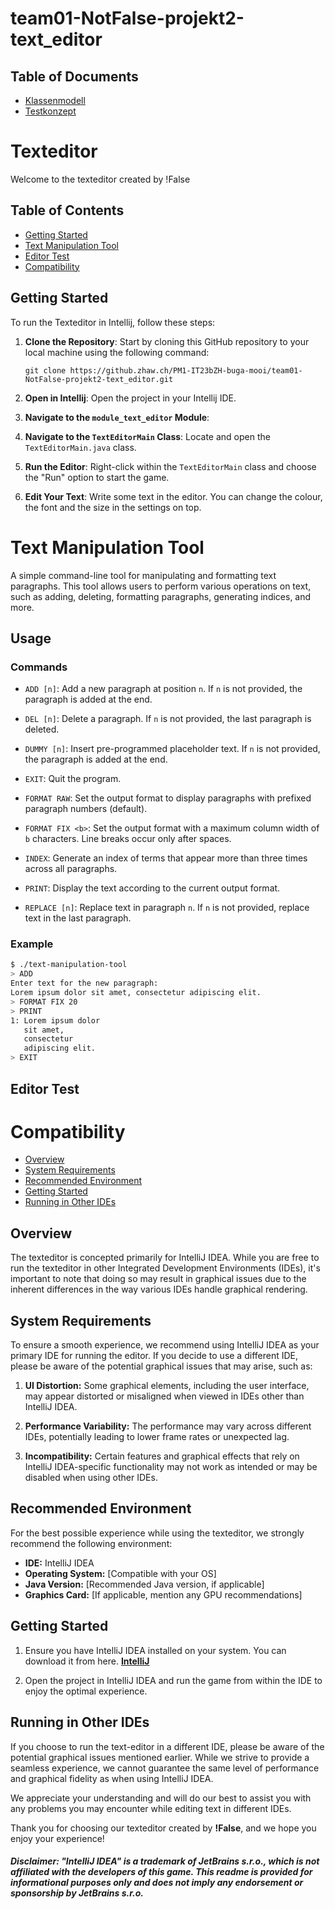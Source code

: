 # team01-NotFalse-projekt2-text_editor

## Table of Documents
- [Klassenmodell]()
- [Testkonzept]()

# Texteditor 

Welcome to the texteditor created by !False

## Table of Contents
- [Getting Started](#getting-started)
- [Text Manipulation Tool](#text_manipulation_tool)
- [Editor Test](#editor-Test)
- [Compatibility](#compatibility)

## Getting Started
To run the Texteditor in Intellij, follow these steps:

1. **Clone the Repository**: Start by cloning this GitHub repository to your local machine using the following command:
   ```
   git clone https://github.zhaw.ch/PM1-IT23bZH-buga-mooi/team01-NotFalse-projekt2-text_editor.git
   ```
2. **Open in Intellij**: Open the project in your Intellij IDE.

3. **Navigate to the `module_text_editor` Module**:

4. **Navigate to the `TextEditorMain` Class**: Locate and open the `TextEditorMain.java` class.

5. **Run the Editor**: Right-click within the `TextEditorMain` class and choose the "Run" option to start the game.

6. **Edit Your Text**: Write some text in the editor. You can change the colour, the font and the size in the settings on top.

# Text Manipulation Tool

A simple command-line tool for manipulating and formatting text paragraphs. This tool allows users to perform various operations on text, such as adding, deleting, formatting paragraphs, generating indices, and more.

## Usage

### Commands

- `ADD [n]`: Add a new paragraph at position `n`. If `n` is not provided, the paragraph is added at the end.

- `DEL [n]`: Delete a paragraph. If `n` is not provided, the last paragraph is deleted.

- `DUMMY [n]`: Insert pre-programmed placeholder text. If `n` is not provided, the paragraph is added at the end.

- `EXIT`: Quit the program.

- `FORMAT RAW`: Set the output format to display paragraphs with prefixed paragraph numbers (default).

- `FORMAT FIX <b>`: Set the output format with a maximum column width of `b` characters. Line breaks occur only after spaces.

- `INDEX`: Generate an index of terms that appear more than three times across all paragraphs.

- `PRINT`: Display the text according to the current output format.

- `REPLACE [n]`: Replace text in paragraph `n`. If `n` is not provided, replace text in the last paragraph.

### Example

```bash
$ ./text-manipulation-tool
> ADD
Enter text for the new paragraph:
Lorem ipsum dolor sit amet, consectetur adipiscing elit.
> FORMAT FIX 20
> PRINT
1: Lorem ipsum dolor
   sit amet,
   consectetur
   adipiscing elit.
> EXIT
```

## Editor Test

# Compatibility
- [Overview](#overview)
- [System Requirements](#system-requirements)
- [Recommended Environment](#recommended-environment)
- [Getting Started](#getting-started)
- [Running in Other IDEs](#running-in-other-ides)

## Overview

The texteditor is concepted primarily for IntelliJ IDEA. While you are free to run the texteditor in other Integrated Development Environments (IDEs), it's important to note that doing so may result in graphical issues due to the inherent differences in the way various IDEs handle graphical rendering.

## System Requirements

To ensure a smooth experience, we recommend using IntelliJ IDEA as your primary IDE for running the editor. If you decide to use a different IDE, please be aware of the potential graphical issues that may arise, such as:

1. **UI Distortion:** Some graphical elements, including the user interface, may appear distorted or misaligned when viewed in IDEs other than IntelliJ IDEA.

2. **Performance Variability:** The performance may vary across different IDEs, potentially leading to lower frame rates or unexpected lag.

3. **Incompatibility:** Certain features and graphical effects that rely on IntelliJ IDEA-specific functionality may not work as intended or may be disabled when using other IDEs.

## Recommended Environment

For the best possible experience while using the texteditor, we strongly recommend the following environment:

 - **IDE:** IntelliJ IDEA
 - **Operating System:** [Compatible with your OS]
 - **Java Version:** [Recommended Java version, if applicable]
 - **Graphics Card:** [If applicable, mention any GPU recommendations]

## Getting Started

 1. Ensure you have IntelliJ IDEA installed on your system. You can download it from here. **[IntelliJ](https://www.jetbrains.com/idea/download/)**

 2. Open the project in IntelliJ IDEA and run the game from within the IDE to enjoy the optimal experience.
## Running in Other IDEs

If you choose to run the text-editor in a different IDE, please be aware of the potential graphical issues mentioned earlier. While we strive to provide a seamless experience, we cannot guarantee the same level of performance and graphical fidelity as when using IntelliJ IDEA.

We appreciate your understanding and will do our best to assist you with any problems you may encounter while editing text in different IDEs.

Thank you for choosing our texteditor created by **!False**, and we hope you enjoy your experience!


 
 
 
##### *Disclaimer: "IntelliJ IDEA" is a trademark of JetBrains s.r.o., which is not affiliated with the developers of this game. This readme is provided for informational purposes only and does not imply any endorsement or sponsorship by JetBrains s.r.o.*
